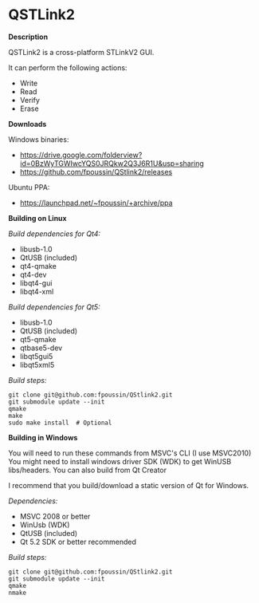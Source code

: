 **QSTLink2**
========

**Description**  

QSTLink2 is a cross-platform STLinkV2 GUI.

It can perform the following actions:
 - Write
 - Read
 - Verify
 - Erase

**Downloads**

Windows binaries:  
 - https://drive.google.com/folderview?id=0BzWyTGWIwcYQS0JRQkw2Q3J6R1U&usp=sharing 
 - https://github.com/fpoussin/QStlink2/releases  

Ubuntu PPA: 
 - https://launchpad.net/~fpoussin/+archive/ppa  

**Building on Linux**

*Build dependencies for Qt4:*
 - libusb-1.0
 - QtUSB (included)
 - qt4-qmake
 - qt4-dev
 - libqt4-gui
 - libqt4-xml

*Build dependencies for Qt5:*
 - libusb-1.0
 - QtUSB (included)
 - qt5-qmake
 - qtbase5-dev
 - libqt5gui5
 - libqt5xml5
 
*Build steps:*

    git clone git@github.com:fpoussin/QStlink2.git
    git submodule update --init
    qmake
    make
    sudo make install  # Optional


**Building in Windows**

You will need to run these commands from MSVC's CLI (I use MSVC2010)
You might need to install windows driver SDK (WDK) to get WinUSB libs/headers.
You can also build from Qt Creator

I recommend that you build/download a static version of Qt for Windows.

*Dependencies:*
 - MSVC 2008 or better
 - WinUsb (WDK)
 - QtUSB (included)
 - Qt 5.2 SDK or better recommended

*Build steps:*

    git clone git@github.com:fpoussin/QStlink2.git
    git submodule update --init
    qmake
    nmake

